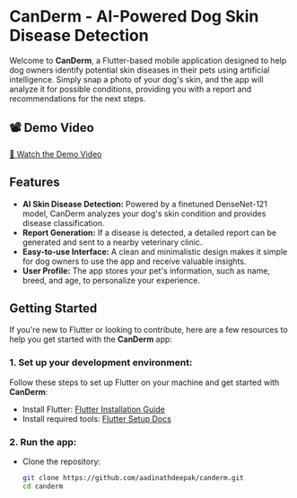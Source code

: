 # CanDerm - AI-Powered Dog Skin Disease Detection

Welcome to **CanDerm**, a Flutter-based mobile application designed to help dog owners identify potential skin diseases in their pets using artificial intelligence. Simply snap a photo of your dog's skin, and the app will analyze it for possible conditions, providing you with a report and recommendations for the next steps.

## 📽 Demo Video

[🎥 Watch the Demo Video](/demo.mov)


## Features

- **AI Skin Disease Detection:** Powered by a finetuned DenseNet-121 model, CanDerm analyzes your dog's skin condition and provides disease classification.
- **Report Generation:** If a disease is detected, a detailed report can be generated and sent to a nearby veterinary clinic.
- **Easy-to-use Interface:** A clean and minimalistic design makes it simple for dog owners to use the app and receive valuable insights.
- **User Profile:** The app stores your pet's information, such as name, breed, and age, to personalize your experience.

## Getting Started

If you're new to Flutter or looking to contribute, here are a few resources to help you get started with the **CanDerm** app:

### 1. **Set up your development environment:**
Follow these steps to set up Flutter on your machine and get started with **CanDerm**:

- Install Flutter: [Flutter Installation Guide](https://flutter.dev/docs/get-started/install)
- Install required tools: [Flutter Setup Docs](https://flutter.dev/docs/get-started)

### 2. **Run the app:**
- Clone the repository:
  ```bash
  git clone https://github.com/aadinathdeepak/canderm.git
  cd canderm

